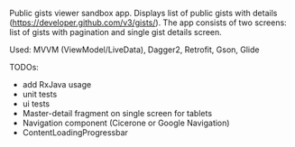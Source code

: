 Public gists viewer sandbox app.
Displays list of public gists with details (https://developer.github.com/v3/gists/).
The app consists of two screens: list of gists with pagination and single gist details screen.

Used: MVVM (ViewModel/LiveData), Dagger2, Retrofit, Gson, Glide

TODOs:
- add RxJava usage
- unit tests
- ui tests
- Master-detail fragment on single screen for tablets
- Navigation component (Cicerone or Google Navigation)
- ContentLoadingProgressbar